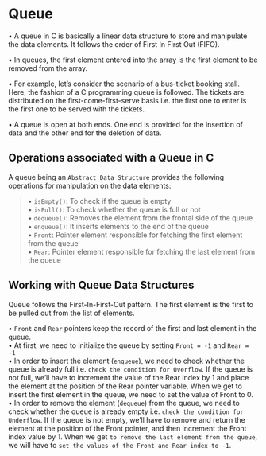 # Queue

• A queue in C is basically a linear data structure to store and manipulate the data elements. It follows the order of First In First Out (FIFO).

• In queues, the first element entered into the array is the first element to be removed from the array.

• For example, let’s consider the scenario of a bus-ticket booking stall. Here, the fashion of a C programming queue is followed. The tickets are distributed on the first-come-first-serve basis i.e. the first one to enter is the first one to be served with the tickets.

• A queue is open at both ends. One end is provided for the insertion of data and the other end for the deletion of data.

## Operations associated with a Queue in C

A queue being an `Abstract Data Structure` provides the following operations for manipulation on the data elements:

>• `isEmpty()`: To check if the queue is empty<br>
>• `isFull()`: To check whether the queue is full or not<br>
>• `dequeue()`: Removes the element from the frontal side of the queue<br>
>• `enqueue()`: It inserts elements to the end of the queue<br>
>• `Front`: Pointer element responsible for fetching the first element from the queue<br>
>• `Rear`: Pointer element responsible for fetching the last element from the queue<br>

## Working with Queue Data Structures

Queue follows the First-In-First-Out pattern. The first element is the first to be pulled out from the list of elements.

• `Front` and `Rear` pointers keep the record of the first and last element in the queue.<br>
• At first, we need to initialize the queue by setting `Front = -1` and `Rear = -1`<br>
• In order to insert the element (`enqueue`), we need to check whether the queue is already full i.e. `check the condition for Overflow`. If the queue is not full, we’ll have to increment the value of the Rear index by 1 and place the element at the position of the Rear pointer variable. When we get to insert the first element in the queue, we need to set the value of Front to 0.<br>
• In order to remove the element (`dequeue`) from the queue, we need to check whether the queue is already empty i.e. `check the condition for Underflow`. If the queue is not empty, we’ll have to remove and return the element at the position of the Front pointer, and then increment the Front index value by 1. When we get `to remove the last element from the queue`, we will have to `set the values of the Front and Rear index to -1`.<br>
